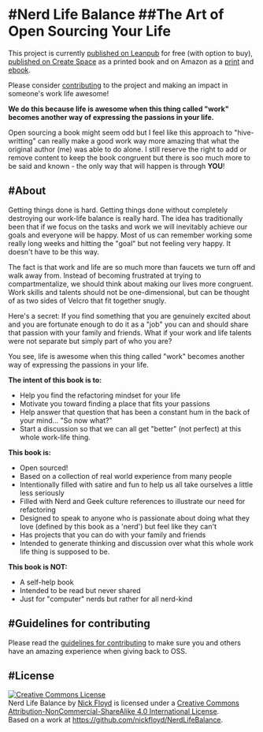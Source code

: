 #Nerd Life Balance
##The Art of Open Sourcing Your Life
===========================

This project is currently [published on Leanpub](https://leanpub.com/nerdlifebalance) for free (with option to buy), [published on Create Space](https://www.createspace.com/6059978) as a printed book and on Amazon as a [print](http://www.amazon.com/Nerd-Life-Balance-Open-Sourcing/dp/0997301716) and [ebook](https://www.amazon.com/Nerd-Life-Balance-Open-Sourcing-ebook/dp/B01BJN9ZXE).

Please consider [contributing](https://github.com/nickfloyd/NerdLifeBalance/wiki) to the project and making an impact in someone's work life awesome!

**We do this because life is awesome when this thing called "work" becomes another way of expressing the passions in your life.**

Open sourcing a book might seem odd but I feel like this approach to "hive-writting" can really make a good work way more amazing that what the original author (me) was able to do alone. I still reserve the right to add or remove content to keep the book congruent but there is soo much more to be said and known - the only way that will happen is through **YOU**!

#About
--------------------

Getting things done is hard. Getting things done without completely destroying our work-life balance is really hard. The idea has traditionally been that if we focus on the tasks and work we will inevitably achieve our goals and everyone will be happy. Most of us can remember working some really long weeks and hitting the "goal" but not feeling very happy. It doesn't have to be this way.

The fact is that work and life are so much more than faucets we turn off and walk away from. Instead of becoming frustrated at trying to compartmentalize, we should think about making our lives more congruent. Work skills and talents should not be one-dimensional, but can be thought of as two sides of Velcro that fit together snugly.

Here's a secret: If you find something that you are genuinely excited about and you are fortunate enough to do it as a "job" you can and should share that passion with your family and friends. What if your work and life talents were not separate but simply part of who you are? 

You see, life is awesome when this thing called "work" becomes another way of expressing the passions in your life.

**The intent of this book is to:**

* Help you find the refactoring mindset for your life
* Motivate you toward finding a place that fits your passions
* Help answer that question that has been a constant hum in the back of your mind... "So now what?"
* Start a discussion so that we can all get "better" (not perfect) at this whole work-life thing.

**This book is:**

* Open sourced!
* Based on a collection of real world experience from many people
* Intentionally filled with satire and fun to help us all take ourselves a little less seriously
* Filled with Nerd and Geek culture references to illustrate our need for refactoring
* Designed to speak to anyone who is passionate about doing what they love (defined by this book as a 'nerd') but feel like they can't
* Has projects that you can do with your family and friends
* Intended to generate thinking and discussion over what this whole work life thing is supposed to be.

**This book is NOT:**

* A self-help book
* Intended to be read but never shared
* Just for "computer" nerds but rather for all nerd-kind

#Guidelines for contributing
--------------------
Please read the [guidelines for contributing](GUIDELINES_FOR_CONTRIBUTING.md) to make sure you and others have an amazing experience when giving back to OSS. 

#License
--------------------
<a rel="license" href="http://creativecommons.org/licenses/by-nc-sa/4.0/"><img alt="Creative Commons License" style="border-width:0" src="https://i.creativecommons.org/l/by-nc-sa/4.0/88x31.png" /></a><br /><span xmlns:dct="http://purl.org/dc/terms/" property="dct:title">Nerd Life Balance</span> by <a xmlns:cc="http://creativecommons.org/ns#" href="https://leanpub.com/nerdlifebalance" property="cc:attributionName" rel="cc:attributionURL">Nick Floyd</a> is licensed under a <a rel="license" href="http://creativecommons.org/licenses/by-nc-sa/4.0/">Creative Commons Attribution-NonCommercial-ShareAlike 4.0 International License</a>.<br />Based on a work at <a xmlns:dct="http://purl.org/dc/terms/" href="https://github.com/nickfloyd/NerdLifeBalance" rel="dct:source">https://github.com/nickfloyd/NerdLifeBalance</a>.
